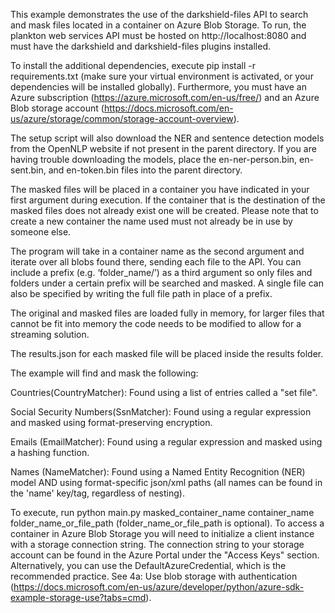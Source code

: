 This example demonstrates the use of the darkshield-files API to search and mask files located in a container on Azure Blob Storage. To run, the plankton web services API must be hosted on http://localhost:8080 and must have the darkshield and darkshield-files plugins installed.

To install the additional dependencies, execute pip install -r requirements.txt (make sure your virtual environment is activated, or your dependencies will be installed globally). Furthermore, you must have an Azure subscription (https://azure.microsoft.com/en-us/free/) and an Azure Blob storage account (https://docs.microsoft.com/en-us/azure/storage/common/storage-account-overview). 

The setup script will also download the NER and sentence detection models from the OpenNLP website if not present in the parent directory. If you are having trouble downloading the models, place the en-ner-person.bin, en-sent.bin, and en-token.bin files into the parent directory.

The masked files will be placed in a container you have indicated in your first argument during execution. If the container that is the destination of the masked files does not already exist one will be created. Please note that to create a new container the name used must not already be in use by someone else.

The program will take in a container name as the second argument and iterate over all blobs found there, sending each file to the API. You can include a prefix (e.g. ‘folder_name/’) as a third argument so only files and folders under a certain prefix will be searched and masked. A single file can also be specified by writing the full file path in place of a prefix.

The original and masked files are loaded fully in memory, for larger files that cannot be fit into memory the code needs to be modified to allow for a streaming solution.

The results.json for each masked file will be placed inside the results folder.

The example will find and mask the following:

Countries(CountryMatcher): Found using a list of entries called a "set file".

Social Security Numbers(SsnMatcher): Found using a regular expression and masked using format-preserving encryption.

Emails (EmailMatcher): Found using a regular expression and masked using a hashing function.

Names (NameMatcher): Found using a Named Entity Recognition (NER) model AND using format-specific json/xml paths (all names can be found in the 'name' key/tag, regardless of nesting).

To execute, run python main.py masked_container_name container_name folder_name_or_file_path (folder_name_or_file_path is optional). To access a container in Azure Blob Storage you will need to initialize a client instance with a storage connection string. The connection string to your storage account can be found in the Azure Portal under the "Access Keys" section. Alternatively, you can use the DefaultAzureCredential, which is the recommended practice. See 4a: Use blob storage with authentication (https://docs.microsoft.com/en-us/azure/developer/python/azure-sdk-example-storage-use?tabs=cmd).